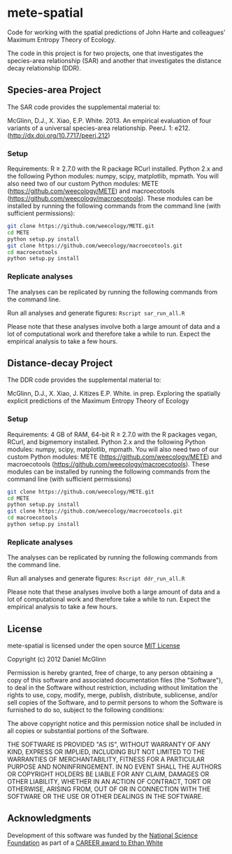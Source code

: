 mete-spatial
===========

Code for working with the spatial predictions of John Harte and colleagues' Maximum Entropy Theory of Ecology.

The code in this project is for two projects, one that investigates the species-area relationship (SAR) and another that investigates the distance decay relationship
(DDR). 

Species-area Project
--------------------

The SAR code provides the supplemental material to: 

McGlinn, D.J., X. Xiao, E.P. White. 2013. An empirical evaluation of four
variants of a universal species-area relationship. PeerJ. 1: e212. (http://dx.doi.org/10.7717/peerj.212)


### Setup

Requirements: R ≥ 2.7.0 with the R package RCurl installed. Python 2.x and the following Python modules: numpy, scipy, matplotlib, mpmath. You will also need two of our custom Python modules: METE (https://github.com/weecology/METE) and macroecotools (https://github.com/weecology/macroecotools).
These modules can be installed by running the following commands from the command
line (with sufficient permissions):

```sh
git clone https://github.com/weecology/METE.git
cd METE
python setup.py install
git clone https://github.com/weecology/macroecotools.git
cd macroecotools
python setup.py install
```

### Replicate analyses

The analyses can be replicated by running the following commands from the
command line.

Run all analyses and generate figures:
`Rscript sar_run_all.R`

Please note that these analyses involve both a large amount of data and a lot of
computational work and therefore take a while to run. Expect the empirical
analysis to take a few hours. 

Distance-decay Project
----------------------

The DDR code provides the supplemental material to:  

McGlinn, D.J., X. Xiao, J. Kitizes E.P. White. in prep. Exploring the spatially explicit predictions of the Maximum Entropy Theory of Ecology

### Setup

Requirements: 4 GB of RAM, 64-bit R ≥ 2.7.0 with the R packages vegan, RCurl, and bigmemory installed. Python 2.x and the following Python modules: numpy, scipy, matplotlib, mpmath. You will also need two of our custom Python modules: METE (https://github.com/weecology/METE) and macroecotools (https://github.com/weecology/macroecotools).
These modules can be installed by running the following commands from the command
line (with sufficient permissions)

```sh
git clone https://github.com/weecology/METE.git
cd METE
python setup.py install
git clone https://github.com/weecology/macroecotools.git
cd macroecotools
python setup.py install
```

### Replicate analyses

The analyses can be replicated by running the following commands from the
command line.

Run all analyses and generate figures:
`Rscript ddr_run_all.R`

Please note that these analyses involve both a large amount of data and a lot of
computational work and therefore take a while to run. Expect the empirical
analysis to take a few hours. 


License
-------
mete-spatial is licensed under the open source [MIT License](http://opensource.org/licenses/MIT)

Copyright (c) 2012 Daniel McGlinn

Permission is hereby granted, free of charge, to any person obtaining a copy of this software and associated documentation files (the "Software"), to deal in the Software without restriction, including without limitation the rights to use, copy, modify, merge, publish, distribute, sublicense, and/or sell copies of the Software, and to permit persons to whom the Software is furnished to do so, subject to the following conditions:

The above copyright notice and this permission notice shall be included in all copies or substantial portions of the Software.

THE SOFTWARE IS PROVIDED "AS IS", WITHOUT WARRANTY OF ANY KIND, EXPRESS OR IMPLIED, INCLUDING BUT NOT LIMITED TO THE WARRANTIES OF MERCHANTABILITY, FITNESS FOR A PARTICULAR PURPOSE AND NONINFRINGEMENT. IN NO EVENT SHALL THE AUTHORS OR COPYRIGHT HOLDERS BE LIABLE FOR ANY CLAIM, DAMAGES OR OTHER LIABILITY, WHETHER IN AN ACTION OF CONTRACT, TORT OR OTHERWISE, ARISING FROM, OUT OF OR IN CONNECTION WITH THE SOFTWARE OR THE USE OR OTHER DEALINGS IN THE SOFTWARE.

Acknowledgments
---------------
Development of this software was funded by the [National Science Foundation](http://nsf.gov/) as part of a [CAREER award to Ethan White](http://www.nsf.gov/awardsearch/showAward?AWD_ID=0953694)
